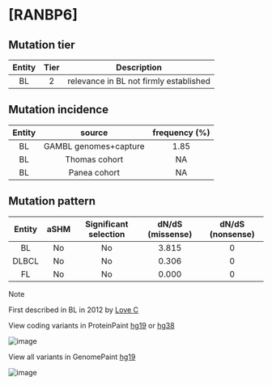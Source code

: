 # [RANBP6]

## Mutation tier

|Entity|Tier|Description                           |
|:------:|:----:|--------------------------------------|
|BL    |2   |relevance in BL not firmly established|
## Mutation incidence

|Entity|source               |frequency (%)|
|:------:|:---------------------:|:-------------:|
|BL    |GAMBL genomes+capture|1.85         |
|BL    |Thomas cohort        |  NA         |
|BL    |Panea cohort         |  NA         |

## Mutation pattern

|Entity|aSHM|Significant selection|dN/dS (missense)|dN/dS (nonsense)|
|:------:|:----:|:---------------------:|:----------------:|:----------------:|
|BL    |No  |No                   |3.815           |0               |
|DLBCL |No  |No                   |0.306           |0               |
|FL    |No  |No                   |0.000           |0               |


> [!NOTE]
> First described in BL in 2012 by [Love C](https://pubmed.ncbi.nlm.nih.gov/23143597)

View coding variants in ProteinPaint [hg19](https://www.bcgsc.ca/downloads/morinlab/GAMBL/test/genes/RANBP6_protein.html)  or [hg38](https://www.bcgsc.ca/downloads/morinlab/GAMBL/test/genes/RANBP6_protein_hg38.html)

![image](../../images/proteinpaint/RANBP6_NM_012416.svg)

View all variants in GenomePaint [hg19](https://www.bcgsc.ca/downloads/morinlab/GAMBL/test/genes/RANBP6.html)

![image](../../images/proteinpaint/RANBP6.svg)
